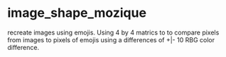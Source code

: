 # image_shape_mozique
recreate images using emojis.
Using 4 by 4 matrics to to compare pixels from images to 
pixels of emojis using a differences of +|- 10
RBG color difference. 